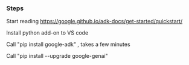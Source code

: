 ### Steps

Start reading
https://google.github.io/adk-docs/get-started/quickstart/

Install python add-on to VS code

Call "pip install google-adk" , takes a few minutes

Call "pip install --upgrade google-genai"

